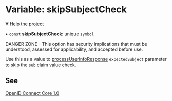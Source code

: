 # Variable: skipSubjectCheck

[💗 Help the project](https://github.com/sponsors/panva)

• `const` **skipSubjectCheck**: unique `symbol`

DANGER ZONE - This option has security implications that must be understood, assessed for
applicability, and accepted before use.

Use this as a value to [processUserInfoResponse](../functions/processUserInfoResponse.md) `expectedSubject` parameter to skip the
`sub` claim value check.

## See

[OpenID Connect Core 1.0](https://openid.net/specs/openid-connect-core-1_0.html#UserInfoResponse)
